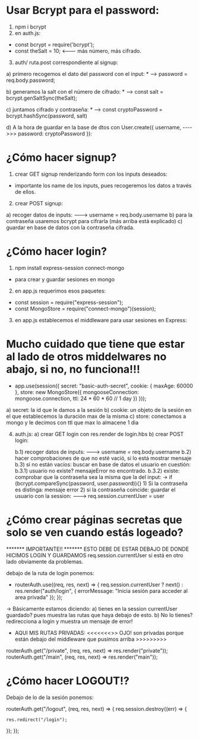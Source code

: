 # Usar Bcrypt para el password:

1) npm i bcrypt
2) en auth.js:
  - const bcrypt = require('bcrypt');
  - const theSalt = 10; <--- más número, más cifrado.

3) auth/ ruta.post correspondiente al signup:

  a) primero recogemos el dato del password con el input: 
    * --> password = req.body.password;

  b) generamos la salt con el número de cifrado:
    * --> const salt = bcrypt.genSaltSync(theSalt);

  c) juntamos cifrado y contraseña:
    * --> const cryptoPassword = bcrypt.hashSync(password, salt)
  
  d) A la hora de guardar en la base de dtos con User.create({
               username,
    ---->>>  password: cryptoPassword
       }):



# ¿Cómo hacer signup?

1) crear GET signup renderizando form con los inputs deseados:
 - importante los name de los inputs, pues recogeremos los datos a través de ellos.
2) crear POST signup:
 
 a) recoger datos de inputs:
       ---> username = req.body.username
 b) para la contraseña usaremos bcrypt para cifrarla (más arriba está explicado)
 c) guardar en base de datos con la contraseña cifrada.

# ¿Cómo hacer login?

1) npm install express-session connect-mongo
  - para crear y guardar sesiones en mongo
2) en app.js requerimos esos paquetes:
  - const session    = require("express-session");
  - const MongoStore = require("connect-mongo")(session);
3) en app.js establecemos el middleware para usar sesiones en Express:
# Mucho cuidado que tiene que estar al lado de otros middelwares no abajo, si no, no funciona!!!
   - app.use(session({
     secret: "basic-auth-secret",
     cookie: { maxAge: 60000 },
     store: new MongoStore({
       mongooseConnection: mongoose.connection,
       ttl: 24 * 60 * 60 // 1 day
       })
     }));

 a) secret: la id que le damos a la sesión
 b) cookie: un objeto de la sesión en el que establecemos la duración max de la misma
 c) store: conectamos a mongo y le decimos con ttl que max lo almacene 1 dia 

4) auth.js:
   a) crear GET login con res.render de login.hbs
   b) crear POST login:

      b.1) recoger datos de inputs:
          ---> username = req.body.username
      b.2) hacer comprobaciones de que no esté vació, si lo está mostrar mensaje
      b.3) si no están vacíos: buscar en base de datos el usuario en cuestión:
           b.3.1)  usuario no existe? mensajeError no encontrado.
           b.3.2)  existe: comprobar que la contraseña sea la misma que la del input:
           -> if (bcrypt.compareSync(password, user.password)){}
               1) Si la contraseña es distinga: mensaje error
               2) si la contraseña coincide: guardar el usuario con la session:
                --->  req.session.currentUser = user
                
# ¿Cómo crear páginas secretas que solo se ven cuando estás logeado?

******* IMPORTANTE!! *******
ESTO DEBE DE ESTAR DEBAJO DE DONDE HICIMOS LOGIN Y GUARDAMOS req.session.currentUser
si está en otro lado obviamente da problemas.

debajo de la ruta de login ponemos:

- routerAuth.use((req, res, next) => {
  req.session.currentUser
    ? next()
    : res.render("auth/login", {
        errorMessage: "Inicia sesión para acceder al area privada"
      });
  });

 -> Básicamente estamos diciendo:
         a)  tienes en la session currentUser guardado? pues muestra las rutas que haya debajo de esto.
         b)  No lo tienes? redirecciona a login y muestra un mensaje de error!

-  AQUI MIS RUTAS PRIVADAS:
<<<<<<<>> OJO! son privadas porque están debajo del middleware que pusimos arriba >>>>>>>>>


routerAuth.get("/private", (req, res, next) => res.render("private"));
routerAuth.get("/main", (req, res, next) => res.render("main"));



# ¿Cómo hacer LOGOUT!?

Debajo de lo de la sesión ponemos:

routerAuth.get("/logout", (req, res, next) => {
  req.session.destroy((err) => {
   
    res.redirect("/login");
  });
});